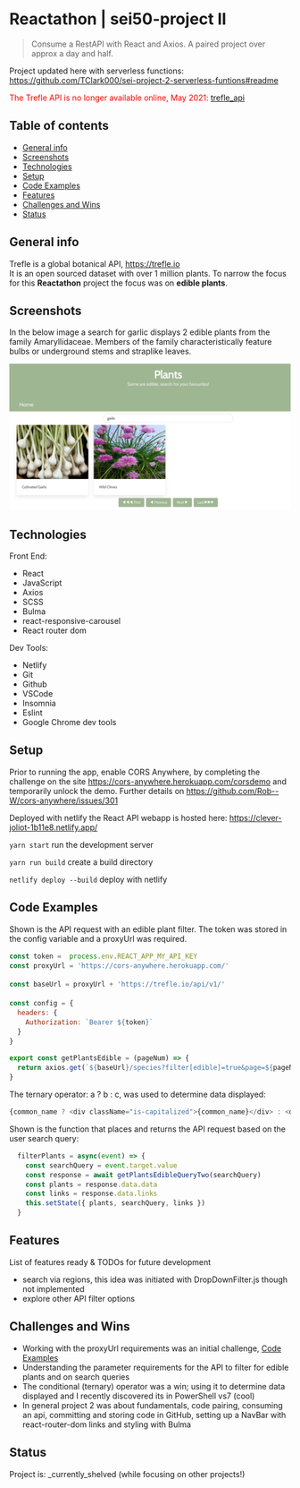 # Reactathon | sei50-project II
> Consume a RestAPI with React and Axios.  A paired project over approx a day and half.

Project updated here with serverless functions: https://github.com/TClark000/sei-project-2-serverless-funtions#readme

<span style="color: red;">The Trefle API is no longer available online, May 2021: [trefle_api](https://twitter.com/trefle_api?lang=en)</span>

## Table of contents
* [General info](#general-info)
* [Screenshots](#screenshots)
* [Technologies](#technologies)
* [Setup](#setup)
* [Code Examples](#code-examples)
* [Features](#features)
* [Challenges and Wins](#challenges-and-wins)
* [Status](#status)

## General info
Trefle is a global botanical API, https://trefle.io  
It is an open sourced dataset with over 1 million plants.  To narrow the focus for this **Reactathon** project the focus was on **edible plants**.

## Screenshots

In the below image a search for garlic displays 2 edible plants from the family Amaryllidaceae.  Members of the family characteristically feature bulbs or underground stems and straplike leaves.

![Example screenshot](./img/search-garlic.png)

## Technologies

Front End:
- React
- JavaScript
- Axios
- SCSS
- Bulma
- react-responsive-carousel
- React router dom

Dev Tools:
- Netlify
- Git 
- Github
- VSCode
- Insomnia
- Eslint
- Google Chrome dev tools

## Setup

Prior to running the app, enable CORS Anywhere, by completing the challenge on the site https://cors-anywhere.herokuapp.com/corsdemo and temporarily unlock the demo. Further details on https://github.com/Rob--W/cors-anywhere/issues/301

Deployed with netlify the React API webapp is hosted here:
https://clever-joliot-1b11e8.netlify.app/

`yarn start` run the development server

`yarn run build` create a build directory

`netlify deploy --build` deploy with netlify

## Code Examples

Shown is the API request with an edible plant filter.  The token was stored in the config variable and a proxyUrl was required.

```js
const token =  process.env.REACT_APP_MY_API_KEY
const proxyUrl = 'https://cors-anywhere.herokuapp.com/'

const baseUrl = proxyUrl + 'https://trefle.io/api/v1/'

const config = {
  headers: {
    Authorization: `Bearer ${token}`
  }
}
```
```js
export const getPlantsEdible = (pageNum) => {
  return axios.get(`${baseUrl}/species?filter[edible]=true&page=${pageNum}`, config)
}
```

The ternary operator: a ? b : c, was used to determine data displayed:

```js
{common_name ? <div className="is-capitalized">{common_name}</div> : <div className="is-italic">{scientific_name}</div>}
```

Shown is the function that places and returns the API request based on the user search query:

```js
  filterPlants = async(event) => {
    const searchQuery = event.target.value
    const response = await getPlantsEdibleQueryTwo(searchQuery)
    const plants = response.data.data
    const links = response.data.links
    this.setState({ plants, searchQuery, links })
  }
```

## Features
List of features ready & TODOs for future development
* search via regions, this idea was initiated with DropDownFilter.js though not implemented
* explore other API filter options

## Challenges and Wins
* Working with the proxyUrl requirements was an initial challenge, [Code Examples](#code-examples)
* Understanding the parameter requirements for the API to filter for edible plants and on search queries
* The conditional (ternary) operator was a win; using it to determine data displayed and I recently discovered its in PowerShell vs7 (cool)
* In general project 2 was about fundamentals, code pairing, consuming an api, committing and storing code in GitHub, setting up a NavBar with react-router-dom links and styling with Bulma

## Status
Project is: _currently_shelved (while focusing on other projects!)